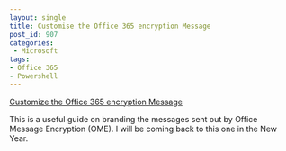 ```yaml
---
layout: single
title: Customise the Office 365 encryption Message
post_id: 907
categories: 
 - Microsoft
tags:
- Office 365
- Powershell
---
```


[Customize the Office 365 encryption Message](https://www.msb365.blog/?p=3513)

This is a useful guide on branding the messages sent out by Office Message Encryption (OME). I will be coming back to this one in the New Year.